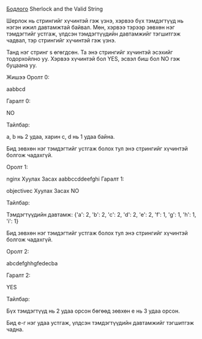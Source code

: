 [Бодлого](https://www.hackerrank.com/challenges/sherlock-and-valid-string/problem?isFullScreen=true) Sherlock and the Valid String

Шерлок нь стрингийг хүчинтэй гэж үзнэ, хэрвээ бүх тэмдэгтүүд нь нэгэн ижил давтамжтай байвал. Мөн, хэрвээ тэрээр зөвхөн нэг тэмдэгтийг устгаж, үлдсэн тэмдэгтүүдийн давтамжийг тэгшитгэж чадвал, тэр стрингийг хүчинтэй гэж үзнэ.

Танд нэг стринг s өгөгдсөн. Та энэ стрингийг хүчинтэй эсэхийг тодорхойлно уу. Хэрвээ хүчинтэй бол YES, эсвэл биш бол NO гэж буцаана уу.

Жишээ
Оролт 0:

aabbcd

Гаралт 0:

NO

Тайлбар:

a, b нь 2 удаа, харин c, d нь 1 удаа байна.

Бид зөвхөн нэг тэмдэгтийг устгаж болох тул энэ стрингийг хүчинтэй болгож чадахгүй.

Оролт 1:

nginx
Хуулах
Засах
aabbccddeefghi
Гаралт 1:

objectivec
Хуулах
Засах
NO

Тайлбар:

Тэмдэгтүүдийн давтамж: {'a': 2, 'b': 2, 'c': 2, 'd': 2, 'e': 2, 'f': 1, 'g': 1, 'h': 1, 'i': 1}

Бид зөвхөн нэг тэмдэгтийг устгаж болох тул энэ стрингийг хүчинтэй болгож чадахгүй.

Оролт 2:

abcdefghhgfedecba

Гаралт 2:

YES

Тайлбар:

Бүх тэмдэгтүүд нь 2 удаа орсон бөгөөд зөвхөн e нь 3 удаа орсон.

Бид e-г нэг удаа устгаж, үлдсэн тэмдэгтүүдийн давтамжийг тэгшитгэж чадна.
